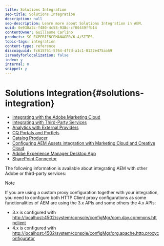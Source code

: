 ```yaml
---
title: Solutions Integration
seo-title: Solutions Integration
description: null
seo-description: Learn more about Solutions Integration in AEM.
uuid: 0e930a2c-f480-4c58-938c-cf00449ffb14
contentOwner: Guillaume Carlino
products: SG_EXPERIENCEMANAGER/6.4/SITES
topic-tags: integration
content-type: reference
discoiquuid: fc615761-5764-4f7d-a1c1-0122e475aa69
isreadyforlocalization: false
index: y
internal: n
snippet: y
---
```


# Solutions Integration{#solutions-integration}

* [Integrating with the Adobe Marketing Cloud](../../administering/using/marketing-cloud.md)
* [Integrating with Third-Party Services](../../administering/using/third-party-services.md)
* [Analytics with External Providers](../../administering/using/external-providers.md)
* [CQ Portals and Portlets](/administering/using/cq-as-portal)
* [Catalog Producer](../../administering/using/catalog-producer.md)
* [Configuring AEM Assets integration with Marketing Cloud and Creative Cloud](../../administering/using/configure-assets-cc-integration.md)
* [Adobe Experience Manager Desktop App](/content/help/en/experience-manager/6-4/assets/using/aem-desktop-app)
* [SharePoint Connector](../../administering/using/sharepoint-connector.md)

<!--
Comment Type: draft

<ul>
<li><a href="../../administering/using/creative-cloud.md">Integrating with Adobe Creative Cloud</a></li>
</ul>
-->

The following information is available about integrating AEM with other Adobe or third-party services:

>[!NOTE]
>
>If you are using a custom proxy configuration together with your integration, you need to configure both HTTP Client proxy configurations as some functionalities of AEM are using the 3.x APIs and some others the 4.x APIs:
>
>* 3.x is configured with [http://localhost:4502/system/console/configMgr/com.day.commons.httpclient](http://localhost:4502/system/console/configMgr/com.day.commons.httpclient)
>* 4.x is configured with [http://localhost:4502/system/console/configMgr/org.apache.http.proxyconfigurator](http://localhost:4502/system/console/configMgr/org.apache.http.proxyconfigurator)
>

